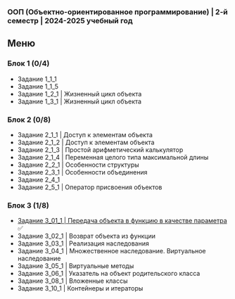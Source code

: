 ### ООП (Объектно-ориентированное программирование) | 2-й семестр | 2024-2025 учебный год

## Меню

### Блок 1 (0/4)
- Задание 1_1_1
- Задание 1_1_5
- Задание 1_2_1 | Жизненный цикл объекта
- Задание 1_3_1 | Жизненный цикл объекта

### Блок 2 (0/8)
- Задание 2_1_1 | Доступ к элементам объекта
- Задание 2_1_2 | Доступ к элементам объекта
- Задание 2_1_3 | Простой арифметический калькулятор
- Задание 2_1_4 | Переменная целого типа максимальной длины
- Задание 2_2_1 | Особенности структуры
- Задание 2_3_1 | Особенности объединения
- Задание 2_4_1
- Задание 2_5_1 | Оператор присвоения объектов

### Блок 3 (1/8)
- [Задание 3_01_1 | Передача объекта в функцию в качестве параметра](https://github.com/RealJungleBird/Tasks/blob/main/ООП%20(Объектно-ориентированное%20программирование)/3_01_1.md) :white_check_mark:
- Задание 3_02_1 | Возврат объекта из функции
- Задание 3_03_1 | Реализация наследования
- Задание 3_04_1 | Множественное наследование. Виртуальное наследование
- Задание 3_05_1 | Виртуальные методы
- Задание 3_06_1 | Указатель на объект родительского класса
- Задание 3_08_1 | Вложенные классы
- Задание 3_10_1 | Контейнеры и итераторы
